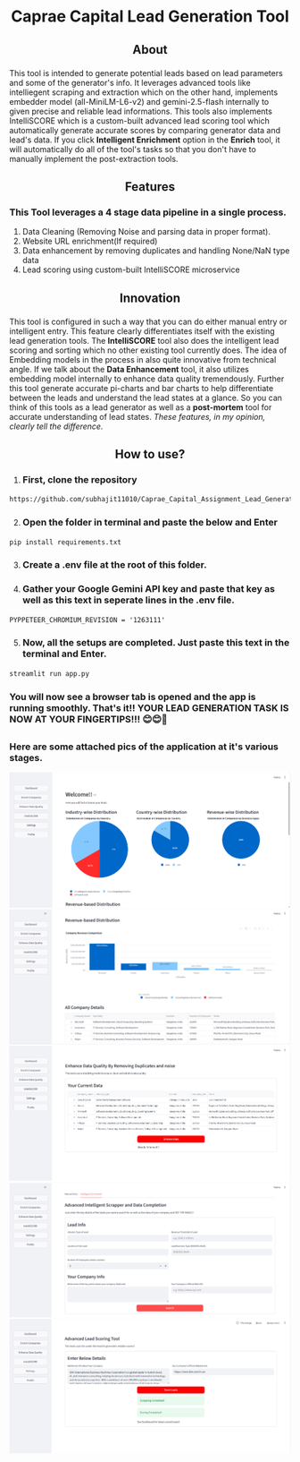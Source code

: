 # <p align="center"> Caprae Capital Lead Generation Tool</p>
## <p align="center">About</p>
This tool is intended to generate potential leads based on lead parameters and some of the generator's info. It leverages advanced tools like intelliegent scraping and extraction which on the other hand, implements embedder model (all-MiniLM-L6-v2) and gemini-2.5-flash internally to given precise and reliable lead informations. This tools also implements IntelliSCORE which is a custom-built advanced lead scoring tool which automatically generate accurate scores by comparing generator data and lead's data. If you click <b>Intelligent Enrichment</b> option in the <b>Enrich</b> tool, it will automatically do all of the tool's tasks so that you don't have to manually implement the post-extraction tools.
## <p align="center">Features</p>
<h3>This Tool leverages a 4 stage data pipeline in a single process.</h3>

1. Data Cleaning (Removing Noise and parsing data in proper format).
2. Website URL enrichment(If required)
3. Data enhancement by removing duplicates and handling None/NaN type data
4. Lead scoring using custom-built IntelliSCORE microservice

## <p align="center">Innovation</p>
This tool is configured in such a way that you can do either manual entry or intelligent entry. This feature clearly differentiates itself with the existing lead generation tools. The <b>IntelliSCORE</b> tool also does the intelligent lead scoring and sorting which no other existing tool currently does. The idea of Embedding models in the process in also quite innovative from technical angle. If we talk about the <b>Data Enhancement</b> tool, it also utilizes embedding model internally to enhance data quality tremendously.
Further this tool generate accurate pi-charts and bar charts to help differentiate between the leads and understand the lead states at a glance. So you can think of this tools as a lead generator as well as a <b>post-mortem</b> tool for accurate understanding of lead states. <i>These features, in my opinion, clearly tell the difference.</i> 

## <p align="center">How to use?</p>

1. <h3>First, clone the repository</h3>
```markdown
https://github.com/subhajit11010/Caprae_Capital_Assignment_Lead_Generation_Tool.git
```
2. <h3>Open the folder in terminal and paste the below and Enter</h3>
```markdown
pip install requirements.txt
```
3. <h3>Create a <b>.env</b> file at the root of this folder.</h3>
4. <h3>Gather your Google Gemini API key and paste that key as well as this text in seperate lines in the .env file.</h3>
```markdown
PYPPETEER_CHROMIUM_REVISION = '1263111'
```
5. <h3>Now, all the setups are completed. Just paste this text in the terminal and Enter.</h3>
```markdown
streamlit run app.py
```
<h3>You will now see a browser tab is opened and the app is running smoothly. That's it!! YOUR LEAD GENERATION TASK IS NOW AT YOUR FINGERTIPS!!! 😊😊🤩</h3>

## <h3>Here are some attached pics of the application at it's various stages.</h3>

![Pie-charts in Dashboard](assets\as2.png)
![Bar charts and lead table](assets\as3.png)
![data enhancement tool](assets\as1.png)
![advanced data enrichment](assets\as4.png)
![IntelliSCORE](assets/as5.png)

